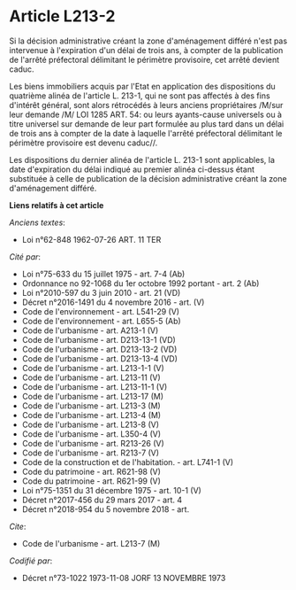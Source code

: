 # Article L213-2

Si la décision administrative créant la zone d'aménagement différé n'est pas intervenue à l'expiration d'un délai de trois
ans, à compter de la publication de l'arrêté préfectoral délimitant le périmètre provisoire, cet arrêté devient caduc.

Les biens immobiliers acquis par l'Etat en application des dispositions du quatrième alinéa de l'article L. 213-1, qui ne
sont pas affectés à des fins d'intérêt général, sont alors rétrocédés à leurs anciens propriétaires /M/sur leur demande /M/
LOI  1285 ART. 54: ou leurs ayants-cause universels ou à titre universel sur demande de leur part formulée au plus tard dans
un délai de trois ans à compter de la date à laquelle l'arrêté préfectoral délimitant le périmètre provisoire est devenu
caduc//.

Les dispositions du dernier alinéa de l'article L. 213-1 sont applicables, la date d'expiration du délai indiqué au premier
alinéa ci-dessus étant substituée à celle de publication de la décision administrative créant la zone d'aménagement différé.

**Liens relatifs à cet article**

_Anciens textes_:

  - Loi n°62-848 1962-07-26 ART. 11 TER

_Cité par_:

  - Loi n°75-633 du 15 juillet 1975 - art. 7-4 (Ab)
  - Ordonnance no 92-1068 du 1er octobre 1992 portant  - art. 2 (Ab)
  - Loi n°2010-597 du 3 juin 2010 - art. 21 (VD)
  - Décret n°2016-1491 du 4 novembre 2016 - art. (V)
  - Code de l'environnement - art. L541-29 (V)
  - Code de l'environnement - art. L655-5 (Ab)
  - Code de l'urbanisme - art. A213-1 (V)
  - Code de l'urbanisme - art. D213-13-1 (VD)
  - Code de l'urbanisme - art. D213-13-2 (VD)
  - Code de l'urbanisme - art. D213-13-4 (VD)
  - Code de l'urbanisme - art. L213-1-1 (V)
  - Code de l'urbanisme - art. L213-11 (V)
  - Code de l'urbanisme - art. L213-11-1 (V)
  - Code de l'urbanisme - art. L213-17 (M)
  - Code de l'urbanisme - art. L213-3 (M)
  - Code de l'urbanisme - art. L213-4 (M)
  - Code de l'urbanisme - art. L213-8 (V)
  - Code de l'urbanisme - art. L350-4 (V)
  - Code de l'urbanisme - art. R213-26 (V)
  - Code de l'urbanisme - art. R213-7 (V)
  - Code de la construction et de l'habitation. - art. L741-1 (V)
  - Code du patrimoine - art. R621-98 (V)
  - Code du patrimoine - art. R621-99 (V)
  - Loi n°75-1351 du 31 décembre 1975 - art. 10-1 (V)
  - Décret n°2017-456 du 29 mars 2017 - art. 4
  - Décret n°2018-954 du 5 novembre 2018 - art.

_Cite_:

  - Code de l'urbanisme - art. L213-7 (M)

_Codifié par_:

  - Décret n°73-1022 1973-11-08 JORF 13 NOVEMBRE 1973

